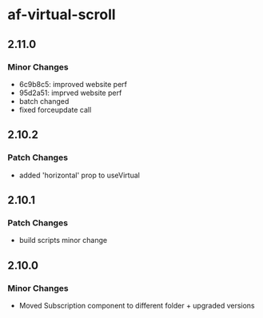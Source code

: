 # af-virtual-scroll

## 2.11.0

### Minor Changes

-   6c9b8c5: improved website perf
-   95d2a51: imprved website perf
-   batch changed
-   fixed forceupdate call

## 2.10.2

### Patch Changes

-   added 'horizontal' prop to useVirtual

## 2.10.1

### Patch Changes

-   build scripts minor change

## 2.10.0

### Minor Changes

-   Moved Subscription component to different folder + upgraded versions
